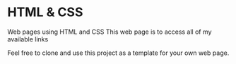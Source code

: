# HTML & CSS

Web pages using HTML and CSS
This web page is to access all of my available links

Feel free to clone and use this project as a template for your own web page.
